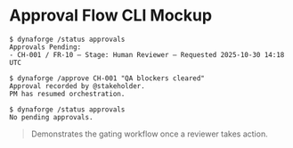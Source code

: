 # Approval Flow CLI Mockup

```text
$ dynaforge /status approvals
Approvals Pending:
- CH-001 / FR-10 — Stage: Human Reviewer — Requested 2025-10-30 14:18 UTC

$ dynaforge /approve CH-001 "QA blockers cleared"
Approval recorded by @stakeholder.
PM has resumed orchestration.

$ dynaforge /status approvals
No pending approvals.
```

> Demonstrates the gating workflow once a reviewer takes action.
